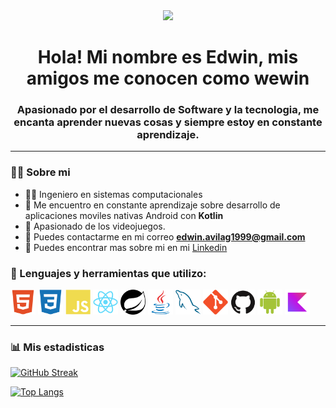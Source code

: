 <div id="header" align = 'center'>
    <img src="https://media.giphy.com/media/bGgsc5mWoryfgKBx1u/giphy.gif" width="200"/>
    <h1 align = 'center'>Hola! Mi nombre es Edwin, mis amigos me conocen como wewin</h1>
    <h3 align = 'center'> 
        Apasionado por el desarrollo de Software 
        y la tecnologia, me encanta aprender nuevas cosas 
        y siempre estoy en constante aprendizaje.
    </h3>
</div>

---
### 👨‍💻 Sobre mi
- 👨‍🎓 Ingeniero en sistemas computacionales
- 📱 Me encuentro en constante aprendizaje sobre desarrollo de aplicaciones moviles nativas Android con **Kotlin**
- 👾 Apasionado de los videojuegos.
- 📧 Puedes contactarme en mi correo **edwin.avilag1999@gmail.com**
- 🔎 Puedes encontrar mas sobre mi en mi [Linkedin](https://www.linkedin.com/in/edwinavilag/)

<div align = 'left'>
    <h3>🧰 Lenguajes y herramientas que utilizo:</h3>
    <img src="https://github.com/devicons/devicon/blob/master/icons/html5/html5-plain.svg" alt= 'HTML' width="40" height = '40'/>
    <img src="https://github.com/devicons/devicon/blob/master/icons/css3/css3-plain.svg" alt= 'CSS' width="40" height = '40'/>
    <img src="https://github.com/devicons/devicon/blob/master/icons/javascript/javascript-plain.svg" alt= 'Javascript' width="40" height = '40'/>
    <img src="https://github.com/devicons/devicon/blob/master/icons/react/react-original.svg" alt= 'React' width="40" height = '40'/>
    <img src="https://github.com/devicons/devicon/blob/master/icons/spring/spring-plain.svg" alt= 'Spring' width="40" height = '40'/>
    <img src="https://github.com/devicons/devicon/blob/master/icons/java/java-original.svg" alt= 'Java' width="40" height = '40'/>
    <img src="https://github.com/devicons/devicon/blob/master/icons/mysql/mysql-plain.svg" alt= 'SQL' width="40" height = '40'/>
    <img src="https://github.com/devicons/devicon/blob/master/icons/git/git-plain.svg" alt= 'GIT' width="40" height = '40'/>
    <img src="https://github.com/devicons/devicon/blob/master/icons/github/github-original.svg" alt= 'Github' width="40" height = '40'/>
    <img src="https://github.com/devicons/devicon/blob/master/icons/android/android-original.svg" alt= 'Android' width="40" height = '40'/>
    <img src="https://github.com/devicons/devicon/blob/master/icons/kotlin/kotlin-original.svg" alt= 'Kotlin' width="40" height = '40'/>
</div>

---
### 📊 Mis estadisticas
[![GitHub Streak](http://github-readme-streak-stats.herokuapp.com?user=wewineitor&theme=monokai&hide_border=true&locale=es)](https://git.io/streak-stats)

[![Top Langs](https://github-readme-stats.vercel.app/api/top-langs/?username=wewineitor&theme=monokai)](https://github.com/anuraghazra/github-readme-stats)
